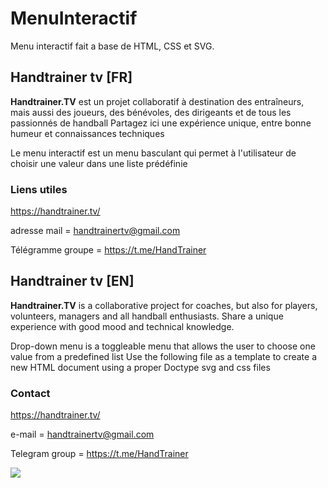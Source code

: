 # MenuInteractif
Menu interactif fait a base de HTML, CSS et SVG.


## Handtrainer tv [FR] 
**Handtrainer.TV** est un projet collaboratif à destination des entraîneurs, mais aussi des joueurs, des bénévoles, des dirigeants et de tous les passionnés de handball
Partagez ici une expérience unique, entre bonne humeur et connaissances techniques

Le menu interactif est un menu basculant qui permet à l'utilisateur de choisir une valeur dans une liste prédéfinie

### Liens utiles
https://handtrainer.tv/

adresse mail = handtrainertv@gmail.com

Télégramme groupe = https://t.me/HandTrainer

## Handtrainer tv [EN]
**Handtrainer.TV** is a collaborative project for coaches, but also for players, volunteers, managers and all handball enthusiasts.
Share a unique experience with good mood and technical knowledge.

Drop-down menu is a toggleable menu that allows the user to choose one value from a predefined list
Use the following file as a template to create a new HTML document using a proper Doctype svg and css files

### Contact
https://handtrainer.tv/

e-mail = handtrainertv@gmail.com

Telegram group = https://t.me/HandTrainer 


![](https://handtrainer.tv/wp-content/uploads/2020/05/ANIMATION.svg)
